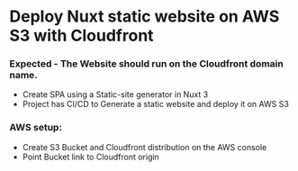 # Deploy Nuxt static website on AWS S3 with Cloudfront

### Expected - The Website should run on the Cloudfront domain name.

- Create SPA using a Static-site generator in Nuxt 3
- Project has CI/CD to Generate a static website and deploy it on AWS S3

### AWS setup:

- Create S3 Bucket and Cloudfront distribution on the AWS console
- Point Bucket link to Cloudfront origin
